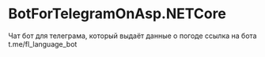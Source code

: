 # BotForTelegramOnAsp.NETCore
Чат бот для телеграма, который выдаёт данные о погоде
ссылка на бота t.me/fl_language_bot
